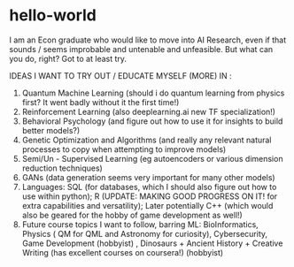 # hello-world
I am an Econ graduate who would like to move into AI Research, even if that sounds / seems improbable and untenable and unfeasible. But what can you do, right? Got to at least try.

IDEAS I WANT TO TRY OUT / EDUCATE MYSELF (MORE) IN :

1) Quantum Machine Learning (should i do quantum learning from physics first? It went badly without it the first time!)
2) Reinforcement Learning (also deeplearning.ai new TF specialization!)
3) Behavioral Psychology (and figure out how to use it for insights to build better models?)
4) Genetic Optimization and Algorithms (and really any relevant natural processes to copy when attempting to improve models)
5) Semi/Un - Supervised Learning (eg autoencoders or various dimension reduction techniques)
6) GANs (data generation seems very important for many other models)
7) Languages: SQL (for databases, which I should also figure out how to use within python); R (UPDATE: MAKING GOOD PROGRESS ON IT! for extra capabilities and versatility); Later potentially C++ (which would also be geared for the hobby of game development as well!)
8) Future course topics I want to follow, barring ML: BioInformatics, Physics ( QM for QML and Astronomy for curiosity), Cybersecurity, Game Development (hobbyist) , Dinosaurs + Ancient History  + Creative Writing (has excellent courses on coursera!) (hobbyist) 
